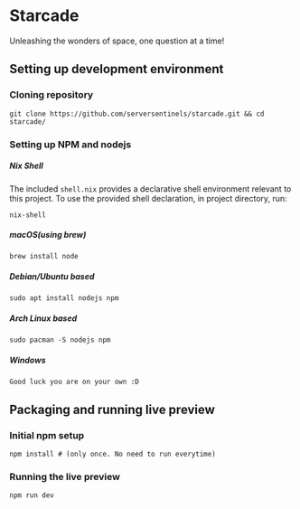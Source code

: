 # Starcade
Unleashing the wonders of space, one question at a time!

## Setting up development environment
### Cloning repository
```
git clone https://github.com/serversentinels/starcade.git && cd starcade/
```
### Setting up NPM and nodejs
##### Nix Shell
The included `shell.nix` provides a declarative shell environment relevant to this project.
To use the provided shell declaration, in project directory, run:
```
nix-shell
```

##### macOS(using brew)
```
brew install node
```

##### Debian/Ubuntu based
```
sudo apt install nodejs npm
```

##### Arch Linux based
```
sudo pacman -S nodejs npm
```

##### Windows
```
Good luck you are on your own :D
```

## Packaging and running live preview

### Initial npm setup
```
npm install # (only once. No need to run everytime)
```

### Running the live preview
```
npm run dev
```

